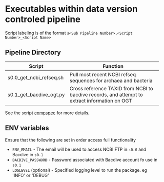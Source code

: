 # Executables within data version controled pipeline

Script labeling is of the format `s<Sub Pipeline Number>.<Script Number>_<Script Name>`

## Pipeline Directory

| Script                  | Function                                                                                      |
| ----------------------- | --------------------------------------------------------------------------------------------- |
| s0.0_get_ncbi_refseq.sh | Pull most recent NCBI refseq sequences for archaea and bacteria                               |
| s0.1_get_bacdive_ogt.py | Cross reference TAXID from NCBI to bacdive records, and attempt to extract information on OGT |

See the script [compspec](../docs/compspec/pipeline_components.md) for more details.

## ENV variables

Ensure that the following are set in order access full functionality

- `ENV_EMAIL` - The email will be used to access NCBI FTP in `s0.0` and Bacdive in `s0.1`
- `BACDIVE_PASSWORD` - Password associated with Bacdive account fo use in `s0.1`
- `LOGLEVEL` (optional) - Specified logging level to run the package. eg 'INFO' or 'DEBUG'
